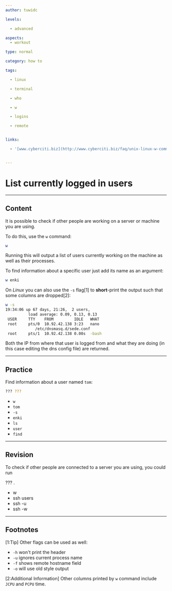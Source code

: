 ```yaml
---
author: tuwidc

levels:

  - advanced

aspects:
  - workout

type: normal

category: how to

tags:

  - linux

  - terminal

  - who

  - w

  - logins

  - remote


links:

  - '[www.cyberciti.biz](http://www.cyberciti.biz/faq/unix-linux-w-command-examples-syntax-usage-2/){website}'


---
```


# List currently logged in users

---
## Content

It is possible to check if other people are working on a server or machine you are using.

To do this, use the `w` command:
```bash
w
```
Running this will output a list of users currently working on the machine as well as their processes.

To find information about a specific user just add its name as an argument:
```bash
w enki
```

On *Linux* you can also use the `-s` flag[1] to **short**-print the output such that some columns are dropped[2]:
```bash
w -s
19:34:06 up 67 days, 21:26,  2 users,
          load average: 0.09, 0.13, 0.13
 USER     TTY    FROM         IDLE   WHAT
 root     pts/0  10.92.42.138 3:23   nano
             /etc/dnsmasq.d/sede.conf
 root     pts/1  10.92.42.138 0.00s  -bash
```
Both the IP from where that user is logged from and what they are doing (in this case editing the dns config file) are returned.

---
## Practice

Find information about a user named `tom`:
```bash
??? ???
```


* `w`
* `tom`
* `-s`
* `enki`
* `ls`
* `user`
* `find`

---
## Revision

To check if other people are connected to a server you are using, you could run 

??? .


* w
* ssh users
* ssh -u
* ssh -w

---
## Footnotes
[1:Tip]
Other flags can be used as well:
- `-h` won't print the header
- `-u` ignores current process name
- `-f` shows remote hostname field
- `-o` will use old style output

[2:Additional Information]
Other columns printed by `w` command include `JCPU` and `PCPU` time.
 
 
 
